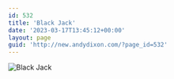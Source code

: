 ```yaml
---
id: 532
title: 'Black Jack'
date: '2023-03-17T13:45:12+00:00'
layout: page
guid: 'http://new.andydixon.com/?page_id=532'
---
```


![Black Jack](https://i0.wp.com/assets.g8x2.ldn.idrivee2-23.com/posters/Black%20Jack%2001.jpg?w=1200&ssl=1 "Black Jack")